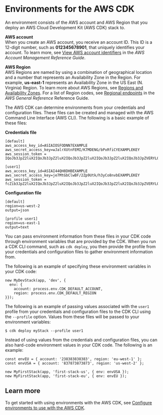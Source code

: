 # Environments for the AWS CDK<a name="environments"></a>

An environment consists of the AWS account and AWS Region that you deploy an AWS Cloud Development Kit \(AWS CDK\) stack to\.

**AWS account**  
When you create an AWS account, you receive an account ID\. This ID is a 12\-digit number, such as **012345678901**, that uniquely identifies your account\. To learn more, see [View AWS account identifiers](https://docs.aws.amazon.com/accounts/latest/reference/manage-acct-identifiers.html) in the *AWS Account Management Reference Guide*\.

**AWS Region**  
AWS Regions are named by using a combination of geographical location and a number that represents an Availability Zone in the Region\. For example, **us\-east\-1** represents an Availability Zone in the US East \(N\. Virginia\) Region\. To learn more about AWS Regions, see [Regions and Availability Zones](https://aws.amazon.com/about-aws/global-infrastructure/regions_az/)\. For a list of Region codes, see [Regional endpoints](https://docs.aws.amazon.com/general/latest/gr/rande.html#regional-endpoints) in the *AWS General Reference* Reference Guide\.

The AWS CDK can determine environments from your credentials and configuration files\. These files can be created and managed with the AWS Command Line Interface \(AWS CLI\)\. The following is a basic example of these files:

**Credentials file**

```
[default]
aws_access_key_id=ASIAIOSFODNN7EXAMPLE
aws_secret_access_key=wJalrXUtnFEMI/K7MDENG/bPxRfiCYEXAMPLEKEY
aws_session_token = IQoJb3JpZ2luX2IQoJb3JpZ2luX2IQoJb3JpZ2luX2IQoJb3JpZ2luX2IQoJb3JpZVERYLONGSTRINGEXAMPLE

[user1]
aws_access_key_id=ASIAI44QH8DHBEXAMPLE
aws_secret_access_key=je7MtGbClwBF/2Zp9Utk/h3yCo8nvbEXAMPLEKEY
aws_session_token = fcZib3JpZ2luX2IQoJb3JpZ2luX2IQoJb3JpZ2luX2IQoJb3JpZ2luX2IQoJb3JpZVERYLONGSTRINGEXAMPLE
```

**Configuration file**

```
[default]
region=us-west-2
output=json

[profile user1]
region=us-east-1
output=text
```

You can pass environment information from these files in your CDK code through environment variables that are provided by the CDK\. When you run a CDK CLI command, such as `cdk deploy`, you then provide the profile from your credentials and configuration files to gather environment information from\.

The following is an example of specifying these environment variables in your CDK code:

```
new MyDevStack(app, 'dev', {
  env: {
    account: process.env.CDK_DEFAULT_ACCOUNT,
    region: process.env.CDK_DEFAULT_REGION
}});
```

The following is an example of passing values associated with the `user1` profile from your credentials and configuration files to the CDK CLI using the `--profile` option\. Values from these files will be passed to your environment variables:

```
$ cdk deploy myStack --profile user1
```

Instead of using values from the credentials and configuration files, you can also hard\-code environment values in your CDK code\. The following is an example:

```
const envEU = { account: '238383838383', region: 'eu-west-1' };
const envUSA = { account: '837873873873', region: 'us-west-2' };

new MyFirstStack(app, 'first-stack-us', { env: envUSA });
new MyFirstStack(app, 'first-stack-eu', { env: envEU });
```

## Learn more<a name="environments-learn"></a>

To get started with using environments with the AWS CDK, see [Configure environments to use with the AWS CDK](configure-env.md)\.